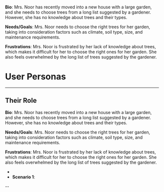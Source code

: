  **Bio**: Mrs. Noor has recently moved into a new house with a large garden, and she needs to choose trees from a long list suggested by a gardener. However, she has no knowledge about trees and their types.

**Needs/Goals**: Mrs. Noor needs to choose the right trees for her garden, taking into consideration factors such as climate, soil type, size, and maintenance requirements.

**Frustrations**: Mrs. Noor is frustrated by her lack of knowledge about trees, which makes it difficult for her to choose the right ones for her garden. She also feels overwhelmed by the long list of trees suggested by the gardener.

# User Personas

<!-- some introduction -->

---

<!-- a persona -->

## Their Role

 **Bio**: Mrs. Noor has recently moved into a new house with a large garden, and she needs to choose trees from a long list suggested by a gardener. However, she has no knowledge about trees and their types.

**Needs/Goals**: Mrs. Noor needs to choose the right trees for her garden, taking into consideration factors such as climate, soil type, size, and maintenance requirements.

**Frustrations**: Mrs. Noor is frustrated by her lack of knowledge about trees, which makes it difficult for her to choose the right ones for her garden. She also feels overwhelmed by the long list of trees suggested by the gardener.

- 
- **Scenario 1**:

--

<!-- more personas ... -->
